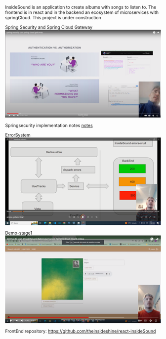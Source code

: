 InsideSound is an application to create albums with songs to listen to. The frontend is in react and in the backend an ecosystem of microservices with springCloud. This project is under construction



Spring Security and Spring Cloud Gateway
[![Security](images/video-security2.png)](https://www.youtube.com/watch?v=2DwEdIIFNcI)

Springsecurity implementation notes
[notes](doc/noteImpl.pdf)

ErrorSystem
[![ErrorSystem](images/video-errors.png)](https://youtu.be/BDVQ2RtpvLg)

Demo-stage1
[![Demo-stage1](images/video-demo1.png)](https://youtu.be/uy-X84YQUQM)




FrontEnd repository: https://github.com/theinsideshine/react-insideSound